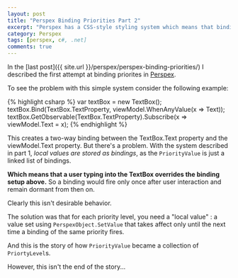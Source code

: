 ```yaml
---
layout: post
title: "Perspex Binding Priorities Part 2"
excerpt: "Perspex has a CSS-style styling system which means that binding priorites (or precedence) are very important."
category: Perspex
tags: [perspex, c#, .net]
comments: true
---
```

In the [last post]({{ site.url }}/perspex/perspex-binding-priorities/) I described the
first attempt at binding priorites in [Perspex](https://github.com/grokys/Perspex/).

To see the problem with this simple system consider the following example:

{% highlight csharp %}
var textBox = new TextBox();
textBox.Bind(TextBox.TextProperty, viewModel.WhenAnyValue(x => Text));
textBox.GetObservable(TextBox.TextProperty).Subscribe(x => viewModel.Text = x);
{% endhighlight %}

This creates a two-way binding between the TextBox.Text property and the
viewModel.Text property. But there's a problem. With the system described in
part 1, *local values are stored as bindings*, as the `PriorityValue` is just
a linked list of bindings.

**Which means that a user typing into the TextBox overrides the binding setup
above.** So a binding would fire only once after user interaction and remain
dormant from then on.

Clearly this isn't desirable behavior.

The solution was that for each priority level, you need a "local value" : a
value set using `PerspexObject.SetValue` that takes affect only until the next
time a binding of the same priority fires.

And this is the story of how `PriorityValue` became a collection of
`PriortyLevel`s.

However, this isn't the end of the story...
